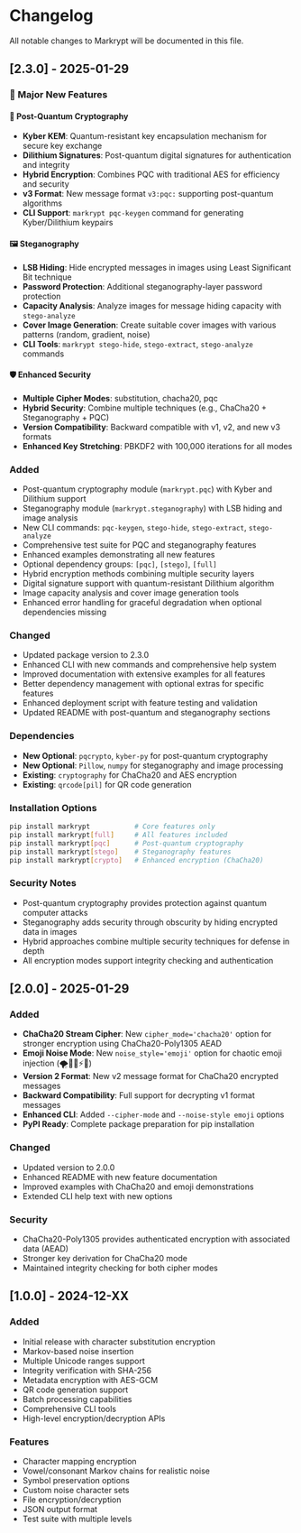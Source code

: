 # Changelog

All notable changes to Markrypt will be documented in this file.

## [2.3.0] - 2025-01-29

### 🎉 Major New Features

#### 🔮 Post-Quantum Cryptography

- **Kyber KEM**: Quantum-resistant key encapsulation mechanism for secure key exchange
- **Dilithium Signatures**: Post-quantum digital signatures for authentication and integrity
- **Hybrid Encryption**: Combines PQC with traditional AES for efficiency and security
- **v3 Format**: New message format `v3:pqc:` supporting post-quantum algorithms
- **CLI Support**: `markrypt pqc-keygen` command for generating Kyber/Dilithium keypairs

#### 🖼️ Steganography

- **LSB Hiding**: Hide encrypted messages in images using Least Significant Bit technique
- **Password Protection**: Additional steganography-layer password protection
- **Capacity Analysis**: Analyze images for message hiding capacity with `stego-analyze`
- **Cover Image Generation**: Create suitable cover images with various patterns (random, gradient, noise)
- **CLI Tools**: `markrypt stego-hide`, `stego-extract`, `stego-analyze` commands

#### 🛡️ Enhanced Security

- **Multiple Cipher Modes**: substitution, chacha20, pqc
- **Hybrid Security**: Combine multiple techniques (e.g., ChaCha20 + Steganography + PQC)
- **Version Compatibility**: Backward compatible with v1, v2, and new v3 formats
- **Enhanced Key Stretching**: PBKDF2 with 100,000 iterations for all modes

### Added

- Post-quantum cryptography module (`markrypt.pqc`) with Kyber and Dilithium support
- Steganography module (`markrypt.steganography`) with LSB hiding and image analysis
- New CLI commands: `pqc-keygen`, `stego-hide`, `stego-extract`, `stego-analyze`
- Comprehensive test suite for PQC and steganography features
- Enhanced examples demonstrating all new features
- Optional dependency groups: `[pqc]`, `[stego]`, `[full]`
- Hybrid encryption methods combining multiple security layers
- Digital signature support with quantum-resistant Dilithium algorithm
- Image capacity analysis and cover image generation tools
- Enhanced error handling for graceful degradation when optional dependencies missing

### Changed

- Updated package version to 2.3.0
- Enhanced CLI with new commands and comprehensive help system
- Improved documentation with extensive examples for all features
- Better dependency management with optional extras for specific features
- Enhanced deployment script with feature testing and validation
- Updated README with post-quantum and steganography sections

### Dependencies

- **New Optional**: `pqcrypto`, `kyber-py` for post-quantum cryptography
- **New Optional**: `Pillow`, `numpy` for steganography and image processing
- **Existing**: `cryptography` for ChaCha20 and AES encryption
- **Existing**: `qrcode[pil]` for QR code generation

### Installation Options

```bash
pip install markrypt           # Core features only
pip install markrypt[full]     # All features included
pip install markrypt[pqc]      # Post-quantum cryptography
pip install markrypt[stego]    # Steganography features
pip install markrypt[crypto]   # Enhanced encryption (ChaCha20)
```

### Security Notes

- Post-quantum cryptography provides protection against quantum computer attacks
- Steganography adds security through obscurity by hiding encrypted data in images
- Hybrid approaches combine multiple security techniques for defense in depth
- All encryption modes support integrity checking and authentication

## [2.0.0] - 2025-01-29

### Added

- **ChaCha20 Stream Cipher**: New `cipher_mode='chacha20'` option for stronger encryption using ChaCha20-Poly1305 AEAD
- **Emoji Noise Mode**: New `noise_style='emoji'` option for chaotic emoji injection (🌪️🚀💥⚡🔥)
- **Version 2 Format**: New v2 message format for ChaCha20 encrypted messages
- **Backward Compatibility**: Full support for decrypting v1 format messages
- **Enhanced CLI**: Added `--cipher-mode` and `--noise-style emoji` options
- **PyPI Ready**: Complete package preparation for pip installation

### Changed

- Updated version to 2.0.0
- Enhanced README with new feature documentation
- Improved examples with ChaCha20 and emoji demonstrations
- Extended CLI help text with new options

### Security

- ChaCha20-Poly1305 provides authenticated encryption with associated data (AEAD)
- Stronger key derivation for ChaCha20 mode
- Maintained integrity checking for both cipher modes

## [1.0.0] - 2024-12-XX

### Added

- Initial release with character substitution encryption
- Markov-based noise insertion
- Multiple Unicode ranges support
- Integrity verification with SHA-256
- Metadata encryption with AES-GCM
- QR code generation support
- Batch processing capabilities
- Comprehensive CLI tools
- High-level encryption/decryption APIs

### Features

- Character mapping encryption
- Vowel/consonant Markov chains for realistic noise
- Symbol preservation options
- Custom noise character sets
- File encryption/decryption
- JSON output format
- Test suite with multiple levels
